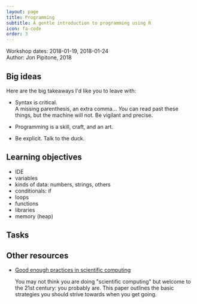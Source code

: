 ```yaml
---
layout: page
title: Programming
subtitle: A gentle introduction to programming using R
icon: fa-code
order: 3
---
```


Workshop dates: 2018-01-19, 2018-01-24  
Author: Jon Pipitone, 2018

## Big ideas
Here are the big takeaways I'd like you to leave with: 

- <span class="big-idea">Syntax is critical.</span>  
    A missing parenthesis, an extra comma... *You* can read past these things,
    but the machine will not. Be vigilant and precise.

- <span class="big-idea">Programming is a skill, craft, and an art.</span>  

- <span class="big-idea">Be explicit. Talk to the duck.<span>  


## Learning objectives
- IDE
- variables
- kinds of data: numbers, strings, others
- conditionals: if
- loops
- functions
- libraries
- memory (heap)

## Tasks

## Other resources 


- [Good enough practices in scientific computing](https://www.ncbi.nlm.nih.gov/pmc/articles/PMC5480810/)

   You may not think you are doing "scientific computing" but welcome to the
   21st century: you probably are. This paper outlines the basic strategies you
   should strive towards when you get going. 
